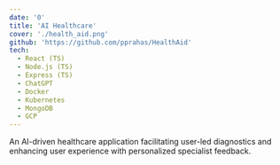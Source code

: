 ```yaml
---
date: '0'
title: 'AI Healthcare'
cover: './health_aid.png'
github: 'https://github.com/pprahas/HealthAid'
tech:
  - React (TS)
  - Node.js (TS)
  - Express (TS)
  - ChatGPT
  - Docker
  - Kubernetes
  - MongoDB
  - GCP
---
```


An <a>AI-driven healthcare</a> application facilitating user-led diagnostics and enhancing user experience with <a>personalized specialist feedback.</a>
